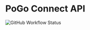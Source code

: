 # PoGo Connect API

![GitHub Workflow Status](https://img.shields.io/github/actions/workflow/status/martapanc/pogo-api/main.yml)
